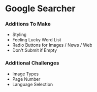 # Google Searcher

### Additions To Make

* Styling
* Feeling Lucky Word List
* Radio Buttons for Images / News / Web
* Don't Submit if Empty

### Additional Challenges

* Image Types
* Page Number
* Language Selection
